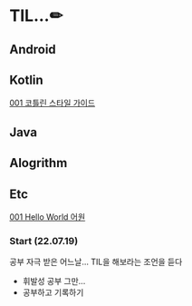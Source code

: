 # TIL...✏

## Android
## Kotlin
[001 코틀린 스타일 가이드](https://github.com/LeeEunjeong1/TIL/blob/main/Kotlin/001%20Kotlin%20style%20guide.md)
## Java
## Alogrithm
## Etc
[001 Hello World 어원](https://github.com/LeeEunjeong1/TIL/blob/main/Etc/001%20HelloWorld.md)

### Start (22.07.19) 
공부 자극 받은 어느날... TIL을 해보라는 조언을 듣다 
- 휘발성 공부 그만...
- 공부하고 기록하기

